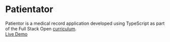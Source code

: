 # Patientator

Patientor is a medical record application developed using TypeScript as part of the Full Stack Open [curriculum](https://fullstackopen.com/en/part9).    
[Live Demo](https://ornellasd.github.io/patientor/)

